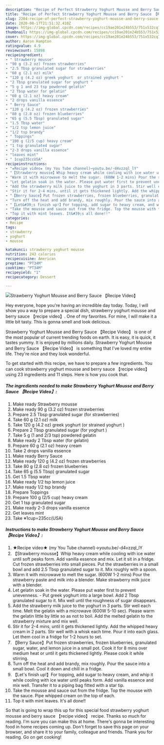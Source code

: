 ```yaml
---
description: "Recipe of Perfect Strawberry Yoghurt Mousse and Berry Sauce 【Recipe Video】"
title: "Recipe of Perfect Strawberry Yoghurt Mousse and Berry Sauce 【Recipe Video】"
slug: 2204-recipe-of-perfect-strawberry-yoghurt-mousse-and-berry-sauce-recipe-video
date: 2020-08-17T21:51:32.410Z
image: https://img-global.cpcdn.com/recipes/cc19ae201e24b553/751x532cq70/strawberry-yoghurt-mousse-and-berry-sauce-recipe-video-recipe-main-photo.jpg
thumbnail: https://img-global.cpcdn.com/recipes/cc19ae201e24b553/751x532cq70/strawberry-yoghurt-mousse-and-berry-sauce-recipe-video-recipe-main-photo.jpg
cover: https://img-global.cpcdn.com/recipes/cc19ae201e24b553/751x532cq70/strawberry-yoghurt-mousse-and-berry-sauce-recipe-video-recipe-main-photo.jpg
author: Aaron Hampton
ratingvalue: 4.9
reviewcount: 15898
recipeingredient:
- " Strawberry mousse"
- "90 g (3.2 oz) frozen strawberries"
- "2.5 Tbsp granulated sugar for strawberries"
- "60 g (2.1 oz) milk"
- "120 g (4.2 oz) greek yoghurt  or strained yoghurt "
- "2 Tbsp granulated sugar for yoghurt "
- "5 g 1 and 23 tsp powdered gelatin"
- "2 Tbsp water for gelatin"
- "60 g (2.1 oz) heavy cream"
- "2 drops vanilla essence"
- " Berry Sauce"
- "120 g (4.2 oz) frozen strawberries"
- "80 g (2.8 oz) frozen blueberries"
- "65 g (5.5 Tbsp) granulated sugar"
- "1.5 Tbsp water"
- "1/2 tsp lemon juice"
- "1/2 tsp brandy"
- " Toppings"
- "100 g (2/5 cup) heavy cream"
- "1 tsp granulated sugar"
- "2-3 drops vanilla essence"
- "leaves mint"
- " 1cup235ccUSA"
recipeinstructions:
- "★Recipe video★ (my You Tube channel)→youtu.be/-d4vzzql_lY"
- "【Strawberry mousse】Whip heavy cream while cooling with ice water until soft peaks form. Add vanilla essence and mix. Let it sit in a fridge. Cut frozen strawberries into small pieces. Put the strawberries in a small bowl and add 2.5 Tbsp granulated sugar to it. Mix roughly with a spoon."
- "Warm it with microwave to melt the sugar. (600W 1-2 mins) Pour the strawberry paste and milk into a blender. Make strawberry milk juice with a blender."
- "Let gelatin soak in the water. Please put water first to prevent unevenness.  Put greek yoghurt into a large bowl. Add 2 Tbsp granulated sugar to it. Mix well until the roughness of sugar disappears."
- "Add the strawberry milk juice to the yoghurt in 3 parts. Stir well each time. Melt the gelatin with a microwave (600W 5-10 sec). Please warm the gelatin little by little so as not to boil. Add the melted gelatin to the strawberry mixture and mix well."
- "Stir it for 2-4 mins, until it gets thickened lightly. Add the whipped heavy cream in 2 parts. Stir well with a whisk each time. Pour it into each glass. Let them cool in a fridge for 1-2 hours to set."
- "【Berry Sauce】Put frozen strawberries, frozen blueberries, granulated sugar, water, and lemon juice in a small pot. Cook it for 8 mins over medium heat or until it gets thickened lightly. Please cook it while stirring."
- "Turn off the heat and add brandy, mix roughly. Pour the sauce into a small bowl. Cool it down and chill in a fridge."
- "【Let&#39;s finish up!】For topping, add sugar to heavy cream, and whip it while cooling with ice water until peaks form. Add vanilla essence and mix well. Transfer it to a piping bag fitted with a star tip."
- "Take the mousse and sauce out from the fridge. Top the mousse with the sauce. Pipe whipped cream on the top of each."
- "Top it with mint leaves. It&#39;s all done!!"
categories:
- Recipe
tags:
- strawberry
- yoghurt
- mousse

katakunci: strawberry yoghurt mousse 
nutrition: 243 calories
recipecuisine: American
preptime: "PT34M"
cooktime: "PT34M"
recipeyield: "1"
recipecategory: Dessert

---
```



![Strawberry Yoghurt Mousse and Berry Sauce 【Recipe Video】](https://img-global.cpcdn.com/recipes/cc19ae201e24b553/751x532cq70/strawberry-yoghurt-mousse-and-berry-sauce-recipe-video-recipe-main-photo.jpg)

Hey everyone, hope you're having an incredible day today. Today, I will show you a way to prepare a special dish, strawberry yoghurt mousse and berry sauce 【recipe video】. One of my favorites. For mine, I will make it a little bit tasty. This is gonna smell and look delicious.



Strawberry Yoghurt Mousse and Berry Sauce 【Recipe Video】 is one of the most popular of current trending foods on earth. It is easy, it is quick, it tastes yummy. It is enjoyed by millions daily. Strawberry Yoghurt Mousse and Berry Sauce 【Recipe Video】 is something that I've loved my entire life. They're nice and they look wonderful.


To get started with this recipe, we have to prepare a few ingredients. You can cook strawberry yoghurt mousse and berry sauce 【recipe video】 using 23 ingredients and 11 steps. Here is how you cook that.

<!--inarticleads1-->

##### The ingredients needed to make Strawberry Yoghurt Mousse and Berry Sauce 【Recipe Video】:

1. Make ready  Strawberry mousse
1. Make ready 90 g (3.2 oz) frozen strawberries
1. Prepare 2.5 Tbsp granulated sugar (for strawberries)
1. Take 60 g (2.1 oz) milk
1. Take 120 g (4.2 oz) greek yoghurt  (or strained yoghurt )
1. Prepare 2 Tbsp granulated sugar (for yoghurt )
1. Take 5 g (1 and 2/3 tsp) powdered gelatin
1. Make ready 2 Tbsp water (for gelatin)
1. Prepare 60 g (2.1 oz) heavy cream
1. Take 2 drops vanilla essence
1. Make ready  Berry Sauce
1. Make ready 120 g (4.2 oz) frozen strawberries
1. Take 80 g (2.8 oz) frozen blueberries
1. Take 65 g (5.5 Tbsp) granulated sugar
1. Get 1.5 Tbsp water
1. Make ready 1/2 tsp lemon juice
1. Make ready 1/2 tsp brandy
1. Prepare  Toppings
1. Prepare 100 g (2/5 cup) heavy cream
1. Get 1 tsp granulated sugar
1. Make ready 2-3 drops vanilla essence
1. Get leaves mint
1. Take  ※1cup=235cc(USA)




<!--inarticleads2-->

##### Instructions to make Strawberry Yoghurt Mousse and Berry Sauce 【Recipe Video】:

1. ★Recipe video★ (my You Tube channel)→youtu.be/-d4vzzql_lY
1. 【Strawberry mousse】Whip heavy cream while cooling with ice water until soft peaks form. Add vanilla essence and mix. Let it sit in a fridge. Cut frozen strawberries into small pieces. Put the strawberries in a small bowl and add 2.5 Tbsp granulated sugar to it. Mix roughly with a spoon.
1. Warm it with microwave to melt the sugar. (600W 1-2 mins) Pour the strawberry paste and milk into a blender. Make strawberry milk juice with a blender.
1. Let gelatin soak in the water. Please put water first to prevent unevenness. -  Put greek yoghurt into a large bowl. Add 2 Tbsp granulated sugar to it. Mix well until the roughness of sugar disappears.
1. Add the strawberry milk juice to the yoghurt in 3 parts. Stir well each time. Melt the gelatin with a microwave (600W 5-10 sec). Please warm the gelatin little by little so as not to boil. Add the melted gelatin to the strawberry mixture and mix well.
1. Stir it for 2-4 mins, until it gets thickened lightly. Add the whipped heavy cream in 2 parts. Stir well with a whisk each time. Pour it into each glass. Let them cool in a fridge for 1-2 hours to set.
1. 【Berry Sauce】Put frozen strawberries, frozen blueberries, granulated sugar, water, and lemon juice in a small pot. Cook it for 8 mins over medium heat or until it gets thickened lightly. Please cook it while stirring.
1. Turn off the heat and add brandy, mix roughly. Pour the sauce into a small bowl. Cool it down and chill in a fridge.
1. 【Let&#39;s finish up!】For topping, add sugar to heavy cream, and whip it while cooling with ice water until peaks form. Add vanilla essence and mix well. Transfer it to a piping bag fitted with a star tip.
1. Take the mousse and sauce out from the fridge. Top the mousse with the sauce. Pipe whipped cream on the top of each.
1. Top it with mint leaves. It&#39;s all done!!




So that is going to wrap this up for this special food strawberry yoghurt mousse and berry sauce 【recipe video】 recipe. Thanks so much for reading. I'm sure you can make this at home. There's gonna be interesting food in home recipes coming up. Don't forget to save this page on your browser, and share it to your family, colleague and friends. Thank you for reading. Go on get cooking!

